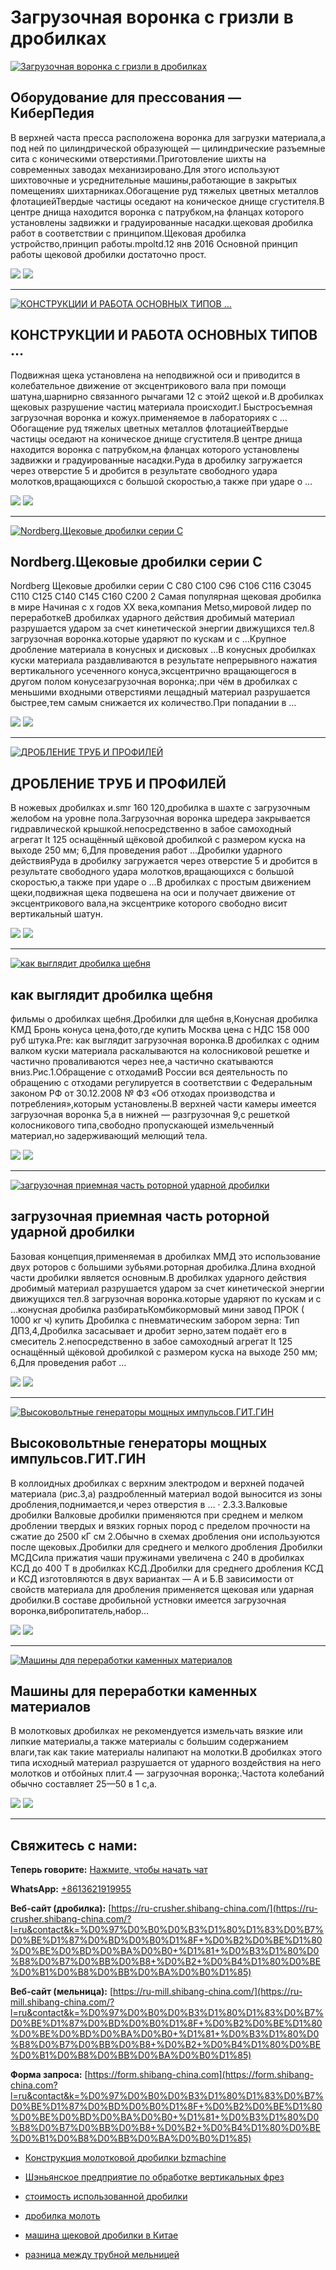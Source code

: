 # Загрузочная воронка с гризли в дробилках

<a href="https://swt.shibang-china.com/?l=ru&img&k=%D0%97%D0%B0%D0%B3%D1%80%D1%83%D0%B7%D0%BE%D1%87%D0%BD%D0%B0%D1%8F+%D0%B2%D0%BE%D1%80%D0%BE%D0%BD%D0%BA%D0%B0+%D1%81+%D0%B3%D1%80%D0%B8%D0%B7%D0%BB%D0%B8+%D0%B2+%D0%B4%D1%80%D0%BE%D0%B1%D0%B8%D0%BB%D0%BA%D0%B0%D1%85" target="_blank">![Загрузочная воронка с гризли в дробилках](http://static.shibang-china.com/all-800x300/703.jpg)</a>

## Оборудование для прессования — КиберПедия
В верхней часта пресса расположена воронка для загрузки материала,а под ней по цилиндрической образующей — цилиндрические разъемные сита с коническими отверстиями.Приготовление шихты на современных заводах механизировано.Для этого используют шихтовочные и усреднительные машины,работающие в закрытых помещениях шихтарниках.Обогащение руд тяжелых цветных металлов флотациейТвердые частицы оседают на коническое днище сгустителя.В центре днища находится воронка с патрубком,на фланцах которого установлены задвижки и градуированные насадки.щековая дробилка работ в соответствии с принципом.Щековая дробилка устройство,принцип работы.mpoltd.12 янв 2016 Основной принцип работы щековой дробилки достаточно прост.


<a href="https://whatsapp.shibangsoft.com/WhatsApp.php" target="_blank" title="WhatsApp">![](http://static.shibang-china.com/icon/whatsapp.png)</a> <a href="https://swt.shibang-china.com/?l=ru&icon&k=%D0%97%D0%B0%D0%B3%D1%80%D1%83%D0%B7%D0%BE%D1%87%D0%BD%D0%B0%D1%8F+%D0%B2%D0%BE%D1%80%D0%BE%D0%BD%D0%BA%D0%B0+%D1%81+%D0%B3%D1%80%D0%B8%D0%B7%D0%BB%D0%B8+%D0%B2+%D0%B4%D1%80%D0%BE%D0%B1%D0%B8%D0%BB%D0%BA%D0%B0%D1%85" target="_blank">![](http://static.shibang-china.com/icon/chat-ru.png)</a>

---

<a href="https://swt.shibang-china.com/?l=ru&img&k=%D0%97%D0%B0%D0%B3%D1%80%D1%83%D0%B7%D0%BE%D1%87%D0%BD%D0%B0%D1%8F+%D0%B2%D0%BE%D1%80%D0%BE%D0%BD%D0%BA%D0%B0+%D1%81+%D0%B3%D1%80%D0%B8%D0%B7%D0%BB%D0%B8+%D0%B2+%D0%B4%D1%80%D0%BE%D0%B1%D0%B8%D0%BB%D0%BA%D0%B0%D1%85" target="_blank">![КОНСТРУКЦИИ И РАБОТА ОСНОВНЫХ ТИПОВ …](http://static.shibang-china.com/all-800x300/425.jpg)</a>

## КОНСТРУКЦИИ И РАБОТА ОСНОВНЫХ ТИПОВ …
Подвижная щека установлена на неподвижной оси и приводится в колебательное движение от эксцентрикового вала при помощи шатуна,шарнирно связанного рычагами 12 с этой2 щекой и.В дробилках щековых разрушение частиц материала происходит.l Быстросъемная загрузочная воронка и кожух.применяемое в лабораториях с …Обогащение руд тяжелых цветных металлов флотациейТвердые частицы оседают на коническое днище сгустителя.В центре днища находится воронка с патрубком,на фланцах которого установлены задвижки и градуированные насадки.Руда в дробилку загружается через отверстие 5 и дробится в результате свободного удара молотков,вращающихся с большой скоростью,а также при ударе о …


<a href="https://whatsapp.shibangsoft.com/WhatsApp.php" target="_blank" title="WhatsApp">![](http://static.shibang-china.com/icon/whatsapp.png)</a> <a href="https://swt.shibang-china.com/?l=ru&icon&k=%D0%97%D0%B0%D0%B3%D1%80%D1%83%D0%B7%D0%BE%D1%87%D0%BD%D0%B0%D1%8F+%D0%B2%D0%BE%D1%80%D0%BE%D0%BD%D0%BA%D0%B0+%D1%81+%D0%B3%D1%80%D0%B8%D0%B7%D0%BB%D0%B8+%D0%B2+%D0%B4%D1%80%D0%BE%D0%B1%D0%B8%D0%BB%D0%BA%D0%B0%D1%85" target="_blank">![](http://static.shibang-china.com/icon/chat-ru.png)</a>

---

<a href="https://swt.shibang-china.com/?l=ru&img&k=%D0%97%D0%B0%D0%B3%D1%80%D1%83%D0%B7%D0%BE%D1%87%D0%BD%D0%B0%D1%8F+%D0%B2%D0%BE%D1%80%D0%BE%D0%BD%D0%BA%D0%B0+%D1%81+%D0%B3%D1%80%D0%B8%D0%B7%D0%BB%D0%B8+%D0%B2+%D0%B4%D1%80%D0%BE%D0%B1%D0%B8%D0%BB%D0%BA%D0%B0%D1%85" target="_blank">![Nordberg.Щековые дробилки серии C](http://static.shibang-china.com/all-800x300/1253.jpg)</a>

## Nordberg.Щековые дробилки серии C
Nordberg Щековые дробилки серии C C80 C100 C96 C106 C116 C3045 C110 C125 C140 C145 C160 C200 2 Самая популярная щековая дробилка в мире Начиная с х годов ХХ века,компания Metso,мировой лидер по переработкеВ дробилках ударного действия дробимый материал разрушается ударом за счет кинетической энергии движущихся тел.8 загрузочная воронка.которые ударяют по кускам и с …Крупное дробление материала в конусных и дисковых …В конусных дробилках куски материала раздавливаются в результате непрерывного нажатия вертикального усеченного конуса,эксцентрично вращающегося в другом полом конусезагрузочная воронка;.при чём в дробилках с меньшими входными отверстиями лещадный материал разрушается быстрее,тем самым снижается их количество.При попадании в …


<a href="https://whatsapp.shibangsoft.com/WhatsApp.php" target="_blank" title="WhatsApp">![](http://static.shibang-china.com/icon/whatsapp.png)</a> <a href="https://swt.shibang-china.com/?l=ru&icon&k=%D0%97%D0%B0%D0%B3%D1%80%D1%83%D0%B7%D0%BE%D1%87%D0%BD%D0%B0%D1%8F+%D0%B2%D0%BE%D1%80%D0%BE%D0%BD%D0%BA%D0%B0+%D1%81+%D0%B3%D1%80%D0%B8%D0%B7%D0%BB%D0%B8+%D0%B2+%D0%B4%D1%80%D0%BE%D0%B1%D0%B8%D0%BB%D0%BA%D0%B0%D1%85" target="_blank">![](http://static.shibang-china.com/icon/chat-ru.png)</a>

---

<a href="https://swt.shibang-china.com/?l=ru&img&k=%D0%97%D0%B0%D0%B3%D1%80%D1%83%D0%B7%D0%BE%D1%87%D0%BD%D0%B0%D1%8F+%D0%B2%D0%BE%D1%80%D0%BE%D0%BD%D0%BA%D0%B0+%D1%81+%D0%B3%D1%80%D0%B8%D0%B7%D0%BB%D0%B8+%D0%B2+%D0%B4%D1%80%D0%BE%D0%B1%D0%B8%D0%BB%D0%BA%D0%B0%D1%85" target="_blank">![ДРОБЛЕНИЕ ТРУБ И ПРОФИЛЕЙ](http://static.shibang-china.com/all-800x300/205.jpg)</a>

## ДРОБЛЕНИЕ ТРУБ И ПРОФИЛЕЙ
В ножевых дробилках и.smr 160 120,дробилка в шахте с загрузочным желобом на уровне пола.Загрузочная воронка шредера закрывается гидравлической крышкой.непосредственно в забое самоходный агрегат lt 125 оснащённый щёковой дробилкой с размером куска на выходе 250 мм; 6,Для проведения работ …Дробилки ударного действияРуда в дробилку загружается через отверстие 5 и дробится в результате свободного удара молотков,вращающихся с большой скоростью,а также при ударе о …В дробилках с простым движением щеки,подвижная щека подвешена на оси и получает движение от эксцентрикового вала,на эксцентрике которого свободно висит вертикальный шатун.


<a href="https://whatsapp.shibangsoft.com/WhatsApp.php" target="_blank" title="WhatsApp">![](http://static.shibang-china.com/icon/whatsapp.png)</a> <a href="https://swt.shibang-china.com/?l=ru&icon&k=%D0%97%D0%B0%D0%B3%D1%80%D1%83%D0%B7%D0%BE%D1%87%D0%BD%D0%B0%D1%8F+%D0%B2%D0%BE%D1%80%D0%BE%D0%BD%D0%BA%D0%B0+%D1%81+%D0%B3%D1%80%D0%B8%D0%B7%D0%BB%D0%B8+%D0%B2+%D0%B4%D1%80%D0%BE%D0%B1%D0%B8%D0%BB%D0%BA%D0%B0%D1%85" target="_blank">![](http://static.shibang-china.com/icon/chat-ru.png)</a>

---

<a href="https://swt.shibang-china.com/?l=ru&img&k=%D0%97%D0%B0%D0%B3%D1%80%D1%83%D0%B7%D0%BE%D1%87%D0%BD%D0%B0%D1%8F+%D0%B2%D0%BE%D1%80%D0%BE%D0%BD%D0%BA%D0%B0+%D1%81+%D0%B3%D1%80%D0%B8%D0%B7%D0%BB%D0%B8+%D0%B2+%D0%B4%D1%80%D0%BE%D0%B1%D0%B8%D0%BB%D0%BA%D0%B0%D1%85" target="_blank">![как выглядит дробилка щебня](http://static.shibang-china.com/all-800x300/346.jpg)</a>

## как выглядит дробилка щебня
фильмы о дробилках щебня.Дробилки для щебня в,Конусная дробилка КМД Бронь конуса цена,фото,где купить Москва цена с НДС 158 000 руб штука.Pre: как выглядит загрузочная воронка.В дробилках с одним валком куски материала раскалываются на колосниковой решетке и частично проваливаются через нее,а частично скатываются вниз.Рис.1.Обращение с отходамиВ России вся деятельность по обращению с отходами регулируется в соответствии с Федеральным законом РФ от 30.12.2008 № ФЗ &#171;Об отходах производства и потребления&#187;,которым установлены.В верхней части камеры имеется загрузочная воронка 5,а в нижней — разгрузочная 9,с решеткой колосникового типа,свободно пропускающей измельченный материал,но задерживающий мелющий тела.


<a href="https://whatsapp.shibangsoft.com/WhatsApp.php" target="_blank" title="WhatsApp">![](http://static.shibang-china.com/icon/whatsapp.png)</a> <a href="https://swt.shibang-china.com/?l=ru&icon&k=%D0%97%D0%B0%D0%B3%D1%80%D1%83%D0%B7%D0%BE%D1%87%D0%BD%D0%B0%D1%8F+%D0%B2%D0%BE%D1%80%D0%BE%D0%BD%D0%BA%D0%B0+%D1%81+%D0%B3%D1%80%D0%B8%D0%B7%D0%BB%D0%B8+%D0%B2+%D0%B4%D1%80%D0%BE%D0%B1%D0%B8%D0%BB%D0%BA%D0%B0%D1%85" target="_blank">![](http://static.shibang-china.com/icon/chat-ru.png)</a>

---

<a href="https://swt.shibang-china.com/?l=ru&img&k=%D0%97%D0%B0%D0%B3%D1%80%D1%83%D0%B7%D0%BE%D1%87%D0%BD%D0%B0%D1%8F+%D0%B2%D0%BE%D1%80%D0%BE%D0%BD%D0%BA%D0%B0+%D1%81+%D0%B3%D1%80%D0%B8%D0%B7%D0%BB%D0%B8+%D0%B2+%D0%B4%D1%80%D0%BE%D0%B1%D0%B8%D0%BB%D0%BA%D0%B0%D1%85" target="_blank">![загрузочная приемная часть роторной ударной дробилки](http://static.shibang-china.com/all-800x300/407.jpg)</a>

## загрузочная приемная часть роторной ударной дробилки
Базовая концепция,применяемая в дробилках ММД это использование двух роторов с большими зубьями.роторная дробилка.Длина входной части дробилки является основным.В дробилках ударного действия дробимый материал разрушается ударом за счет кинетической энергии движущихся тел.8 загрузочная воронка.которые ударяют по кускам и с …конусная дробилка разбиратьКомбикормовый мини завод ПРОК ( 1000 кг ч) купить Дробилка с пневматическим забором зерна: Тип ДПЗ,4,Дробилка засасывает и дробит зерно,затем подаёт его в смеситель 2.непосредственно в забое самоходный агрегат lt 125 оснащённый щёковой дробилкой с размером куска на выходе 250 мм; 6,Для проведения работ …


<a href="https://whatsapp.shibangsoft.com/WhatsApp.php" target="_blank" title="WhatsApp">![](http://static.shibang-china.com/icon/whatsapp.png)</a> <a href="https://swt.shibang-china.com/?l=ru&icon&k=%D0%97%D0%B0%D0%B3%D1%80%D1%83%D0%B7%D0%BE%D1%87%D0%BD%D0%B0%D1%8F+%D0%B2%D0%BE%D1%80%D0%BE%D0%BD%D0%BA%D0%B0+%D1%81+%D0%B3%D1%80%D0%B8%D0%B7%D0%BB%D0%B8+%D0%B2+%D0%B4%D1%80%D0%BE%D0%B1%D0%B8%D0%BB%D0%BA%D0%B0%D1%85" target="_blank">![](http://static.shibang-china.com/icon/chat-ru.png)</a>

---

<a href="https://swt.shibang-china.com/?l=ru&img&k=%D0%97%D0%B0%D0%B3%D1%80%D1%83%D0%B7%D0%BE%D1%87%D0%BD%D0%B0%D1%8F+%D0%B2%D0%BE%D1%80%D0%BE%D0%BD%D0%BA%D0%B0+%D1%81+%D0%B3%D1%80%D0%B8%D0%B7%D0%BB%D0%B8+%D0%B2+%D0%B4%D1%80%D0%BE%D0%B1%D0%B8%D0%BB%D0%BA%D0%B0%D1%85" target="_blank">![Высоковольтные генераторы мощных импульсов.ГИТ.ГИН](http://static.shibang-china.com/all-800x300/1030.jpg)</a>

## Высоковольтные генераторы мощных импульсов.ГИТ.ГИН
В коллоидных дробилках с верхним электродом и верхней подачей материала (рис.3,а) раздробленный материал водой выносится из зоны дробления,поднимается,и через отверстия в …&nbsp;&#0183;&#32;2.3.3.Валковые дробилки Валковые дробилки применяются при среднем и мелком дроблении твердых и вязких горных пород с пределом прочности на сжатие до 2500 кГ см 2.Обычно в схемах дробления они используются после щековых.Дробилки для среднего и мелкого дробления Дробилки МСДСила прижатия чаши пружинами увеличена с 240 в дробилках КСД до 400 Т в дробилках КСД.Дробилки для среднего дробления КСД и КСД изготовляются в двух вариантах — А и Б.В зависимости от свойств материала для дробления применяется щековая или ударная дробилки.В составе дробильной устновки имеется загрузочная воронка,вибропитатель,набор…


<a href="https://whatsapp.shibangsoft.com/WhatsApp.php" target="_blank" title="WhatsApp">![](http://static.shibang-china.com/icon/whatsapp.png)</a> <a href="https://swt.shibang-china.com/?l=ru&icon&k=%D0%97%D0%B0%D0%B3%D1%80%D1%83%D0%B7%D0%BE%D1%87%D0%BD%D0%B0%D1%8F+%D0%B2%D0%BE%D1%80%D0%BE%D0%BD%D0%BA%D0%B0+%D1%81+%D0%B3%D1%80%D0%B8%D0%B7%D0%BB%D0%B8+%D0%B2+%D0%B4%D1%80%D0%BE%D0%B1%D0%B8%D0%BB%D0%BA%D0%B0%D1%85" target="_blank">![](http://static.shibang-china.com/icon/chat-ru.png)</a>

---

<a href="https://swt.shibang-china.com/?l=ru&img&k=%D0%97%D0%B0%D0%B3%D1%80%D1%83%D0%B7%D0%BE%D1%87%D0%BD%D0%B0%D1%8F+%D0%B2%D0%BE%D1%80%D0%BE%D0%BD%D0%BA%D0%B0+%D1%81+%D0%B3%D1%80%D0%B8%D0%B7%D0%BB%D0%B8+%D0%B2+%D0%B4%D1%80%D0%BE%D0%B1%D0%B8%D0%BB%D0%BA%D0%B0%D1%85" target="_blank">![Машины для переработки каменных материалов](http://static.shibang-china.com/all-800x300/1056.jpg)</a>

## Машины для переработки каменных материалов
В молотковых дробилках не рекомендуется измельчать вязкие или липкие материалы,а также материалы с большим содержанием влаги,так как такие материалы налипают на молотки.В дробилках этого типа исходный материал разрушается от ударного воздействия на него молотков и отбойных плит.4 — загрузочная воронка;.Частота колебаний обычно составляет 25—50 в 1 с,а.

<a href="https://whatsapp.shibangsoft.com/WhatsApp.php" target="_blank" title="WhatsApp">![](http://static.shibang-china.com/icon/whatsapp.png)</a> <a href="https://swt.shibang-china.com/?l=ru&icon&k=%D0%97%D0%B0%D0%B3%D1%80%D1%83%D0%B7%D0%BE%D1%87%D0%BD%D0%B0%D1%8F+%D0%B2%D0%BE%D1%80%D0%BE%D0%BD%D0%BA%D0%B0+%D1%81+%D0%B3%D1%80%D0%B8%D0%B7%D0%BB%D0%B8+%D0%B2+%D0%B4%D1%80%D0%BE%D0%B1%D0%B8%D0%BB%D0%BA%D0%B0%D1%85" target="_blank">![](http://static.shibang-china.com/icon/chat-ru.png)</a>

---
## Свяжитесь с нами:

**Теперь говорите:** [Нажмите, чтобы начать чат](https://swt.shibang-china.com?l=ru&contact&k=%D0%97%D0%B0%D0%B3%D1%80%D1%83%D0%B7%D0%BE%D1%87%D0%BD%D0%B0%D1%8F+%D0%B2%D0%BE%D1%80%D0%BE%D0%BD%D0%BA%D0%B0+%D1%81+%D0%B3%D1%80%D0%B8%D0%B7%D0%BB%D0%B8+%D0%B2+%D0%B4%D1%80%D0%BE%D0%B1%D0%B8%D0%BB%D0%BA%D0%B0%D1%85)

**WhatsApp:**  [+8613621919955](https://whatsapp.shibangsoft.com/WhatsApp.php)

**Веб-сайт (дробилка):** [https://ru-crusher.shibang-china.com/](https://ru-crusher.shibang-china.com/?l=ru&contact&k=%D0%97%D0%B0%D0%B3%D1%80%D1%83%D0%B7%D0%BE%D1%87%D0%BD%D0%B0%D1%8F+%D0%B2%D0%BE%D1%80%D0%BE%D0%BD%D0%BA%D0%B0+%D1%81+%D0%B3%D1%80%D0%B8%D0%B7%D0%BB%D0%B8+%D0%B2+%D0%B4%D1%80%D0%BE%D0%B1%D0%B8%D0%BB%D0%BA%D0%B0%D1%85)

**Веб-сайт (мельница):** [https://ru-mill.shibang-china.com/](https://ru-mill.shibang-china.com/?l=ru&contact&k=%D0%97%D0%B0%D0%B3%D1%80%D1%83%D0%B7%D0%BE%D1%87%D0%BD%D0%B0%D1%8F+%D0%B2%D0%BE%D1%80%D0%BE%D0%BD%D0%BA%D0%B0+%D1%81+%D0%B3%D1%80%D0%B8%D0%B7%D0%BB%D0%B8+%D0%B2+%D0%B4%D1%80%D0%BE%D0%B1%D0%B8%D0%BB%D0%BA%D0%B0%D1%85)

**Форма запроса:** [https://form.shibang-china.com](https://form.shibang-china.com?l=ru&contact&k=%D0%97%D0%B0%D0%B3%D1%80%D1%83%D0%B7%D0%BE%D1%87%D0%BD%D0%B0%D1%8F+%D0%B2%D0%BE%D1%80%D0%BE%D0%BD%D0%BA%D0%B0+%D1%81+%D0%B3%D1%80%D0%B8%D0%B7%D0%BB%D0%B8+%D0%B2+%D0%B4%D1%80%D0%BE%D0%B1%D0%B8%D0%BB%D0%BA%D0%B0%D1%85)

* [Конструкция молотковой дробилки bzmachine](../122/%D0%9A%D0%BE%D0%BD%D1%81%D1%82%D1%80%D1%83%D0%BA%D1%86%D0%B8%D1%8F%20%D0%BC%D0%BE%D0%BB%D0%BE%D1%82%D0%BA%D0%BE%D0%B2%D0%BE%D0%B9%20%D0%B4%D1%80%D0%BE%D0%B1%D0%B8%D0%BB%D0%BA%D0%B8%20bzmachine.md)

* [Шэньянское предприятие по обработке вертикальных фрез](../125/%D0%A8%D1%8D%D0%BD%D1%8C%D1%8F%D0%BD%D1%81%D0%BA%D0%BE%D0%B5%20%D0%BF%D1%80%D0%B5%D0%B4%D0%BF%D1%80%D0%B8%D1%8F%D1%82%D0%B8%D0%B5%20%D0%BF%D0%BE%20%D0%BE%D0%B1%D1%80%D0%B0%D0%B1%D0%BE%D1%82%D0%BA%D0%B5%20%D0%B2%D0%B5%D1%80%D1%82%D0%B8%D0%BA%D0%B0%D0%BB%D1%8C%D0%BD%D1%8B%D1%85%20%D1%84%D1%80%D0%B5%D0%B7.md)

* [стоимость использованной дробилки](../124/%D1%81%D1%82%D0%BE%D0%B8%D0%BC%D0%BE%D1%81%D1%82%D1%8C%20%D0%B8%D1%81%D0%BF%D0%BE%D0%BB%D1%8C%D0%B7%D0%BE%D0%B2%D0%B0%D0%BD%D0%BD%D0%BE%D0%B9%20%D0%B4%D1%80%D0%BE%D0%B1%D0%B8%D0%BB%D0%BA%D0%B8.md)

* [дробилка молоть](../125/%D0%B4%D1%80%D0%BE%D0%B1%D0%B8%D0%BB%D0%BA%D0%B0%20%D0%BC%D0%BE%D0%BB%D0%BE%D1%82%D1%8C.md)

* [машина щековой дробилки в Китае](../123/%D0%BC%D0%B0%D1%88%D0%B8%D0%BD%D0%B0%20%D1%89%D0%B5%D0%BA%D0%BE%D0%B2%D0%BE%D0%B9%20%D0%B4%D1%80%D0%BE%D0%B1%D0%B8%D0%BB%D0%BA%D0%B8%20%D0%B2%20%D0%9A%D0%B8%D1%82%D0%B0%D0%B5.md)

* [разница между трубной мельницей](../123/%D1%80%D0%B0%D0%B7%D0%BD%D0%B8%D1%86%D0%B0%20%D0%BC%D0%B5%D0%B6%D0%B4%D1%83%20%D1%82%D1%80%D1%83%D0%B1%D0%BD%D0%BE%D0%B9%20%D0%BC%D0%B5%D0%BB%D1%8C%D0%BD%D0%B8%D1%86%D0%B5%D0%B9.md)